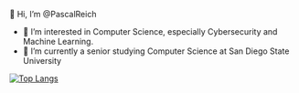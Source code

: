 👋 Hi, I’m @PascalReich



- 👀 I’m interested in Computer Science, especially Cybersecurity and Machine Learning.
- 🏫 I’m currently a senior studying Computer Science at San Diego State University

<!--![Pascal's GitHub stats](https://github-readme-stats.vercel.app/api?username=PascalReich&count_private=true)-->

[![Top Langs](https://github-readme-stats.vercel.app/api/top-langs/?username=PascalReich&exclude_repo=CarGame)](https://github.com/anuraghazra/github-readme-stats)

<!---
PascalReich/PascalReich is a ✨ special ✨ repository because its `README.md` (this file) appears on your GitHub profile.
You can click the Preview link to take a look at your changes.
--->
